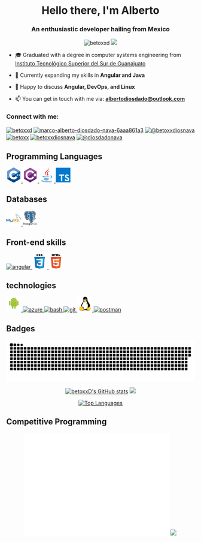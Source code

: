 <h1 align="center">Hello there, I'm Alberto</h1>
<h3 align="center">An enthusiastic developer hailing from Mexico</h3>

<p align="center"> 
    <img src="https://komarev.com/ghpvc/?username=betoxxd&label=Profile%20views&color=0e75b6&style=for-the-badge" alt="betoxxd" /> 
    <img src="https://img.shields.io/github/followers/betoxxD?logo=github&style=for-the-badge&color=0891b2&labelColor=0f172a" />
</p>

- 🎓 Graduated with a degree in computer systems engineering from [Instituto Tecnológico Superior del Sur de Guanajuato](https://surguanajuato.tecnm.mx/)

- 🌱 Currently expanding my skills in **Angular and Java**

- 💬 Happy to discuss **Angular, DevOps, and Linux**

- 📫 You can get in touch with me via: **[albertodiosdado@outlook.com](mailto:albertodiosdado@outlook.com)**


<!-- BLOG-POST-LIST:START -->
<!-- BLOG-POST-LIST:END -->

<h3 align="left">Connect with me:</h3>
<p align="left">
<a href="https://dev.to/betoxxd" target="blank"><img align="center" src="https://raw.githubusercontent.com/rahuldkjain/github-profile-readme-generator/master/src/images/icons/Social/devto.svg" alt="betoxxd" height="30" width="40" /></a>
<a href="https://linkedin.com/in/marco-alberto-diosdado-nava-6aaa861a3" target="blank"><img align="center" src="https://raw.githubusercontent.com/rahuldkjain/github-profile-readme-generator/master/src/images/icons/Social/linked-in-alt.svg" alt="marco-alberto-diosdado-nava-6aaa861a3" height="30" width="40" /></a>
<a href="https://medium.com/@betoxxdiosnava" target="blank"><img align="center" src="https://raw.githubusercontent.com/rahuldkjain/github-profile-readme-generator/master/src/images/icons/Social/medium.svg" alt="@betoxxdiosnava" height="30" width="40" /></a>
<a href="https://codeforces.com/profile/betoxx" target="blank"><img align="center" src="https://raw.githubusercontent.com/rahuldkjain/github-profile-readme-generator/master/src/images/icons/Social/codeforces.svg" alt="betoxx" height="30" width="40" /></a>
<a href="https://www.leetcode.com/betoxxdiosnava" target="blank"><img align="center" src="https://raw.githubusercontent.com/rahuldkjain/github-profile-readme-generator/master/src/images/icons/Social/leet-code.svg" alt="betoxxdiosnava" height="30" width="40" /></a>
<a href="https://www.hackerearth.com/@diosdadonava" target="blank"><img align="center" src="https://raw.githubusercontent.com/rahuldkjain/github-profile-readme-generator/master/src/images/icons/Social/hackerearth.svg" alt="@diosdadonava" height="30" width="40" /></a>
</p>

## Programming Languages

<p align="left">
    <a href="https://www.w3schools.com/cpp/" target="_blank" rel="noreferrer"> <img src="https://raw.githubusercontent.com/devicons/devicon/master/icons/cplusplus/cplusplus-original.svg" alt="cplusplus" width="40" height="40"/> </a>
    <a href="https://www.w3schools.com/cs/" target="_blank" rel="noreferrer"> <img src="https://raw.githubusercontent.com/devicons/devicon/master/icons/csharp/csharp-original.svg" alt="csharp" width="40" height="40"/> </a>
    <a href="https://www.java.com" target="_blank" rel="noreferrer"> <img src="https://raw.githubusercontent.com/devicons/devicon/master/icons/java/java-original.svg" alt="java" width="40" height="40"/> </a>
    <a href="https://www.typescriptlang.org/" target="_blank" rel="noreferrer"> <img src="https://raw.githubusercontent.com/devicons/devicon/master/icons/typescript/typescript-original.svg" alt="typescript" width="40" height="40"/> </a>
</p>

## Databases

<p align="left">
    <a href="https://www.mysql.com/" target="_blank" rel="noreferrer"> <img src="https://raw.githubusercontent.com/devicons/devicon/master/icons/mysql/mysql-original-wordmark.svg" alt="mysql" width="40" height="40"/> </a>
    <a href="https://www.postgresql.org" target="_blank" rel="noreferrer"> <img src="https://raw.githubusercontent.com/devicons/devicon/master/icons/postgresql/postgresql-original-wordmark.svg" alt="postgresql" width="40" height="40"/> </a>
</p>

## Front-end skills

<p align="left">
    <a href="https://angular.io" target="_blank" rel="noreferrer"> <img src="https://angular.io/assets/images/logos/angular/angular.svg" alt="angular" width="40" height="40"/> </a>
    <a href="https://www.w3schools.com/css/" target="_blank" rel="noreferrer"> <img src="https://raw.githubusercontent.com/devicons/devicon/master/icons/css3/css3-original-wordmark.svg" alt="css3" width="40" height="40"/> </a>
    <a href="https://www.w3.org/html/" target="_blank" rel="noreferrer"> <img src="https://raw.githubusercontent.com/devicons/devicon/master/icons/html5/html5-original-wordmark.svg" alt="html5" width="40" height="40"/> </a>

</p>

## technologies

<p align="left">
    <a href="https://developer.android.com" target="_blank" rel="noreferrer"> <img src="https://raw.githubusercontent.com/devicons/devicon/master/icons/android/android-original-wordmark.svg" alt="android" width="40" height="40"/> </a>
    <a href="https://azure.microsoft.com/en-in/" target="_blank" rel="noreferrer"> <img src="https://www.vectorlogo.zone/logos/microsoft_azure/microsoft_azure-icon.svg" alt="azure" width="40" height="40"/> </a>
    <a href="https://www.gnu.org/software/bash/" target="_blank" rel="noreferrer"> <img src="https://www.vectorlogo.zone/logos/gnu_bash/gnu_bash-icon.svg" alt="bash" width="40" height="40"/> </a>
    <a href="https://git-scm.com/" target="_blank" rel="noreferrer"> <img src="https://www.vectorlogo.zone/logos/git-scm/git-scm-icon.svg" alt="git" width="40" height="40"/> </a>
    <a href="https://www.linux.org/" target="_blank" rel="noreferrer"> <img src="https://raw.githubusercontent.com/devicons/devicon/master/icons/linux/linux-original.svg" alt="linux" width="40" height="40"/> </a>
    <a href="https://postman.com" target="_blank" rel="noreferrer"> <img src="https://www.vectorlogo.zone/logos/getpostman/getpostman-icon.svg" alt="postman" width="40" height="40"/> </a>
    
</p>

## Badges

<img src="https://raw.githubusercontent.com/betoxxD/betoxxD/output/snake-dark.svg?palette=github-dark" alt="Snake animation" />

<p align="center">
    <a href="http://www.github.com/betoxxD"><img height="150em" src="https://github-readme-stats.vercel.app/api?username=betoxxD&show_icons=true&hide=&count_private=true&title_color=0891b2&text_color=ffffff&icon_color=0891b2&bg_color=0f172a&hide_border=true&show_icons=true" alt="betoxxD's GitHub stats" /></a>
    <a href="http://www.github.com/betoxxD"><img height="150em" src="https://github-readme-streak-stats.herokuapp.com/?user=betoxxD&stroke=ffffff&background=0f172a&ring=0891b2&fire=0891b2&currStreakNum=ffffff&currStreakLabel=0891b2&sideNums=ffffff&sideLabels=ffffff&dates=ffffff&hide_border=true" /></a>
</p>

<p align="center">
    <a href="https://github.com/betoxxD"><img src="https://github-readme-stats.vercel.app/api/top-langs/?username=betoxxD&langs_count=10&title_color=0891b2&text_color=ffffff&icon_color=0891b2&bg_color=0f172a&hide_border=true&locale=en&custom_title=Top%20%Languages" alt="Top Languages" /></a>
</p>


## Competitive Programming

<p align="center">
    <a href="https://codeforces.com/profile/betoxx"><img height="273em" src="https://raw.githubusercontent.com/betoxxD/cf-stats/main/output/light_card.svg#gh-dark-mode-only" /></a>
    <a href="https://leetcode.com/betoxxdiosnava/"><img height="280em" src="https://leetcode.card.workers.dev/betoxxdiosnava?theme=dark&font=baloo&extension=activity" /></a>
</p>
